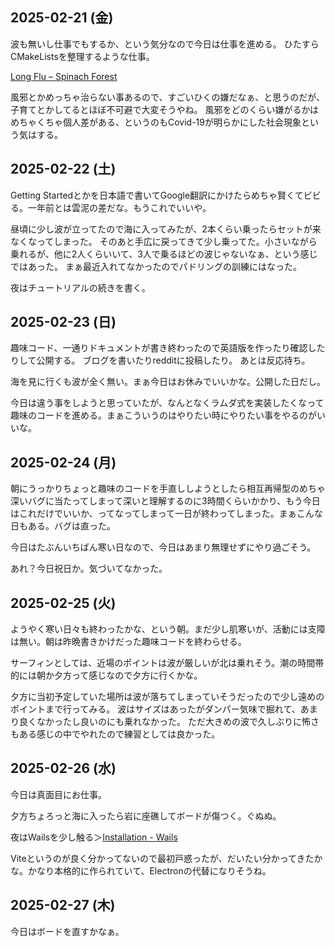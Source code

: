 ## 2025-02-21 (金)

波も無いし仕事でもするか、という気分なので今日は仕事を進める。
ひたすらCMakeListsを整理するような仕事。

[Long Flu – Spinach Forest](https://records.dodgson.org/2025/02/20/long-flu/)

風邪とかめっちゃ治らない事あるので、すごいひくの嫌だなぁ、と思うのだが、子育てとかしてるとほぼ不可避で大変そうやね。
風邪をどのくらい嫌がるかはめちゃくちゃ個人差がある、というのもCovid-19が明らかにした社会現象という気はする。


## 2025-02-22 (土)

Getting Startedとかを日本語で書いてGoogle翻訳にかけたらめちゃ賢くてビビる。一年前とは雲泥の差だな。もうこれでいいや。

昼頃に少し波が立ってたので海に入ってみたが、2本くらい乗ったらセットが来なくなってしまった。
そのあと手広に戻ってきて少し乗ってた。小さいながら乗れるが、他に2人くらいいて、3人で乗るほどの波じゃないなぁ、という感じではあった。
まぁ最近入れてなかったのでパドリングの訓練にはなった。

夜はチュートリアルの続きを書く。

## 2025-02-23 (日)

趣味コード、一通りドキュメントが書き終わったので英語版を作ったり確認したりして公開する。
ブログを書いたりredditに投稿したり。
あとは反応待ち。

海を見に行くも波が全く無い。まぁ今日はお休みでいいかな。公開した日だし。

今日は違う事をしようと思っていたが、なんとなくラムダ式を実装したくなって趣味のコードを進める。まぁこういうのはやりたい時にやりたい事をやるのがいいな。

## 2025-02-24 (月)

朝にうっかりちょっと趣味のコードを手直ししようとしたら相互再帰型のめちゃ深いバグに当たってしまって深いと理解するのに3時間くらいかかり、もう今日はこれだけでいいか、ってなってしまって一日が終わってしまった。まぁこんな日もある。バグは直った。

今日はたぶんいちばん寒い日なので、今日はあまり無理せずにやり過ごそう。

あれ？今日祝日か。気づいてなかった。

## 2025-02-25 (火)

ようやく寒い日々も終わったかな、という朝。まだ少し肌寒いが、活動には支障は無い。朝は昨晩書きかけだった趣味コードを終わらせる。

サーフィンとしては、近場のポイントは波が厳しいが北は乗れそう。潮の時間帯的には朝か夕方って感じなので夕方に行くかな。

夕方に当初予定していた場所は波が落ちてしまっていそうだったので少し遠めのポイントまで行ってみる。
波はサイズはあったがダンパー気味で掘れて、あまり良くなかったし良いのにも乗れなかった。
ただ大きめの波で久しぶりに怖さもある感じの中でやれたので練習としては良かった。

## 2025-02-26 (水)

今日は真面目にお仕事。

夕方ちょろっと海に入ったら岩に座礁してボードが傷つく。ぐぬぬ。

夜はWailsを少し触る＞[Installation - Wails](https://wails.io/docs/gettingstarted/installation)

Viteというのが良く分かってないので最初戸惑ったが、だいたい分かってきたかな。かなり本格的に作られていて、Electronの代替になりそうね。

## 2025-02-27 (木)

今日はボードを直すかなぁ。